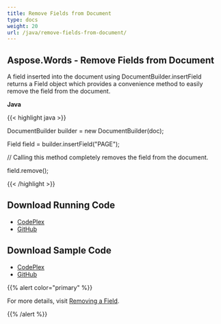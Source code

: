 ```yaml
---
title: Remove Fields from Document
type: docs
weight: 20
url: /java/remove-fields-from-document/
---
```


## **Aspose.Words - Remove Fields from Document**
A field inserted into the document using DocumentBuilder.insertField returns a Field object which provides a convenience method to easily remove the field from the document.

**Java**

{{< highlight java >}}

 DocumentBuilder builder = new DocumentBuilder(doc);

Field field = builder.insertField("PAGE");

// Calling this method completely removes the field from the document.

field.remove();

{{< /highlight >}}
## **Download Running Code**
- [CodePlex](https://asposewordsjavaapachepoi.codeplex.com/releases/view/618321)
- [GitHub](https://github.com/aspose-words/Aspose.Words-for-Java/releases/tag/Aspose.Words_Java_for_Apache_POI_WP-v1.0.0)
## **Download Sample Code**
- [CodePlex](https://asposewordsjavaapachepoi.codeplex.com/SourceControl/latest#src/main/java/com/aspose/words/examples/asposefeatures/workingwithfields/removefields/AsposeRemoveFields.java)
- [GitHub](https://github.com/aspose-words/Aspose.Words-for-Java/blob/master/Plugins/Aspose_Words_for_Apache_POI/src/main/java/com/aspose/words/examples/asposefeatures/workingwithfields/removefields/AsposeRemoveFields.java)

{{% alert color="primary" %}} 

For more details, visit [Removing a Field](/words/java/insert-and-remove-field/#insertandremovefield-removingafield).

{{% /alert %}}
